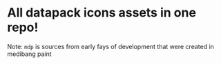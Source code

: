 # All datapack icons assets in one repo!

Note: `mdp` is sources from early fays of development that were created in medibang paint